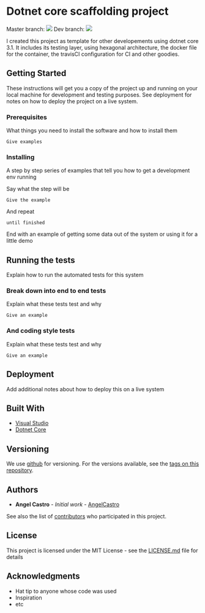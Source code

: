 # Dotnet core scaffolding project
Master branch: ![](https://travis-ci.com/alcastrob/dnc1.svg?branch=master)
Dev branch: ![](https://travis-ci.com/alcastrob/dnc1.svg?branch=dev)

I created this project as template for other developements using dotnet core 3.1. It includes its testing layer, using hexagonal architecture, the docker file for the container, the travisCI configuration for CI and other goodies.

## Getting Started

These instructions will get you a copy of the project up and running on your local machine for development and testing purposes. See deployment for notes on how to deploy the project on a live system.

### Prerequisites

What things you need to install the software and how to install them

```
Give examples
```

### Installing

A step by step series of examples that tell you how to get a development env running

Say what the step will be

```
Give the example
```

And repeat

```
until finished
```

End with an example of getting some data out of the system or using it for a little demo

## Running the tests

Explain how to run the automated tests for this system

### Break down into end to end tests

Explain what these tests test and why

```
Give an example
```

### And coding style tests

Explain what these tests test and why

```
Give an example
```

## Deployment

Add additional notes about how to deploy this on a live system

## Built With

* [Visual Studio](https://visualstudio.microsoft.com/)
* [Dotnet Core](https://dotnet.microsoft.com/download/dotnet-core)

## Versioning

We use [github](https://github.com/) for versioning. For the versions available, see the [tags on this repository](https://github.com/your/project/tags). 

## Authors

* **Angel Castro** - *Initial work* - [AngelCastro](https://github.com/alcastrob/)

See also the list of [contributors](https://github.com/your/project/contributors) who participated in this project.

## License

This project is licensed under the MIT License - see the [LICENSE.md](LICENSE.md) file for details

## Acknowledgments

* Hat tip to anyone whose code was used
* Inspiration
* etc
